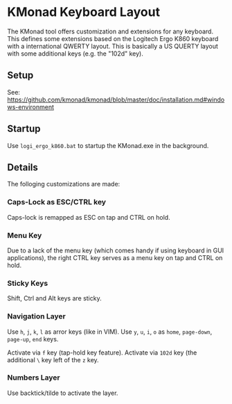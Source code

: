 # KMonad Keyboard Layout

The KMonad tool offers customization and extensions for any keyboard.
This defines some extensions based on the Logitech Ergo K860 keyboard
with a international QWERTY layout. This is basically a US QUERTY layout
with some additional keys (e.g. the "102d" key).

## Setup

See:
https://github.com/kmonad/kmonad/blob/master/doc/installation.md#windows-environment

## Startup

Use `logi_ergo_k860.bat` to startup the KMonad.exe in the background.

## Details

The folloging customizations are made:

### Caps-Lock as ESC/CTRL key

Caps-lock is remapped as ESC on tap and CTRL on hold.

### Menu Key

Due to a lack of the menu key (which comes handy if using keyboard in GUI applications),
the right CTRL key serves as a menu key on tap and CTRL on hold.

### Sticky Keys

Shift, Ctrl and Alt keys are sticky.

### Navigation Layer

Use `h`, `j`, `k`, `l` as arror keys (like in VIM).
Use `y`, `u`, `i`, `o` as `home`, `page-down`, `page-up`, `end` keys.

Activate via `f` key (tap-hold key feature).
Activate via `102d` key (the additional `\` key left of the `z` key.

### Numbers Layer

Use backtick/tilde to activate the layer.


